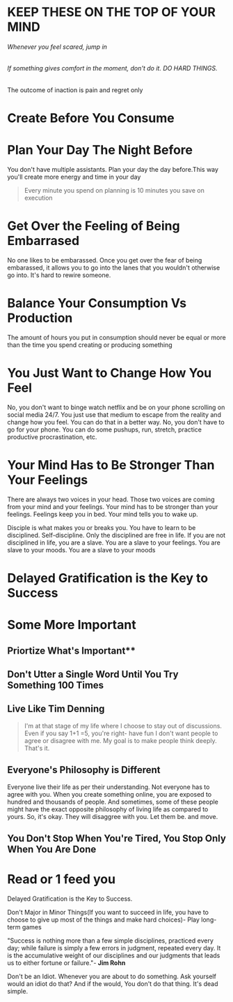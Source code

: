 ---
---
# KEEP THESE ON THE TOP OF YOUR MIND
 ###### Whenever you feel scared, jump in
 ###### If something gives comfort in the moment, don't do it. DO HARD THINGS.
  The outcome of inaction is pain and regret only
# Create Before You Consume


# Plan Your Day The Night Before
 You don't have multiple assistants. Plan your day the day before.This way you'll create more energy and time in your day
 >  Every minute you spend on planning is 10 minutes you save on execution
# Get Over the Feeling of Being Embarrased
 No one likes to be embarassed. Once you get over the fear of being embarassed, it allows you to go into the lanes that you wouldn't otherwise go into. It's hard to rewire someone.
# Balance Your Consumption Vs Production
  The amount of hours you put in consumption should never be equal or more than the time you spend creating or producing something
# You Just Want to Change How You Feel
  No, you don't want to binge watch netflix and be on your phone scrolling on social media 24/7. You just use that medium to escape from the reality and change how you feel. 
  You can do that in a better way. No, you don't have to go for your phone. You can do some pushups, run, stretch, practice productive procrastination, etc.
# Your Mind Has to Be Stronger Than Your Feelings
 There are always two voices in your head. Those two voices are coming from your mind and your feelings. Your mind has to be stronger than your feelings. Feelings keep you in bed. Your mind tells you to wake up.
 
 Disciple is what makes you or breaks you. You have to learn to be disciplined. Self-discipline. Only the disciplined are free in life. If you are not disciplined in life, you are a slave. You are a slave to your feelings. You are slave to your moods. You are a slave to your moods
# Delayed Gratification is the Key to Success
# Some More Important
 ## Priortize What's Important**
 ## Don't Utter a Single Word Until You Try Something 100 Times
 ## Live Like Tim Denning
  >  I'm at that stage of my life where I choose to stay out of discussions. Even if you say 1+1 =5, you're right- have fun
  I don't want people to agree or disagree with me. My goal is to make people think deeply. That's it.
 ## Everyone's Philosophy is Different
  Everyone live their life as per their understanding. Not everyone has to agree with you. When you create something online, you are exposed to hundred and thousands of people. And sometimes, some of these people might have the exact opposite philosophy of living life as compared to yours.
  So, it's okay. They will disaggree with you. Let them be. and move.
  ## You Don't Stop When You're Tired, You Stop Only When You Are Done
  
 # Read or 1 feed you
 
 
 Delayed Gratification is the Key to Success.
 
 
 
Don't Major in Minor Things(If you want to succeed in life, you have to choose to give up most of the things and make hard choices)- Play long-term games
 
 
 
"Success is nothing more than a few simple disciplines, practiced every day; while failure is simply a few errors in judgment, repeated every day. It is the accumulative weight of our disciplines and our judgments that leads us to either fortune or failure."- **Jim Rohn**


Don't be an Idiot. Whenever you are about to do something. Ask yourself would an idiot do that? And if the would, You don't do that thing. It's dead simple.
